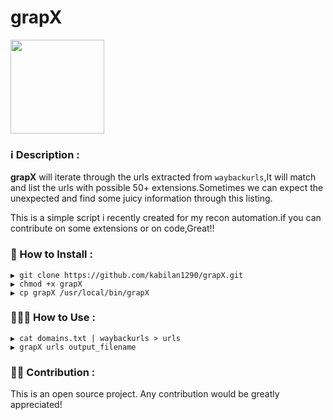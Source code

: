 # grapX

<img src="images/grapX.jpg" width="150" height="150" />

### ℹ️️ Description :

**grapX** will iterate through the urls extracted from `waybackurls`,It will match and list the urls with possible 50+ extensions.Sometimes we can expect the unexpected and find some juicy information through this listing.

This is a simple script i recently created for my recon automation.if you can contribute on some extensions or on code,Great!!


### 🔧 How to Install :

```
▶ git clone https://github.com/kabilan1290/grapX.git
▶ chmod +x grapX
▶ cp grapX /usr/local/bin/grapX
```
### 👨🏻‍🏫 How to Use :

```
▶ cat domains.txt | waybackurls > urls
▶ grapX urls output_filename

```

### 💁🏻 Contribution :

This is an open source project. Any contribution would be greatly appreciated!
